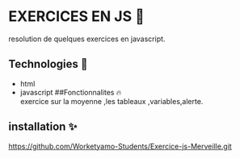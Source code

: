 
  #  EXERCICES EN JS 📝  
 resolution de quelques exercices en javascript.  
  
  ## Technologies 🚀  
  * html
  * javascript
  ##Fonctionnalites 🔥  
 exercice sur la moyenne ,les tableaux ,variables,alerte.
      
  ## installation ✨  
  https://github.com/Worketyamo-Students/Exercice-js-Merveille.git